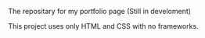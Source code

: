 The repositary for my portfolio page (Still in develoment)

This project uses only HTML and CSS with no frameworks.
